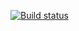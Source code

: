 [![Build status](https://ci.appveyor.com/api/projects/status/gqm4fhdcixd82jli?svg=true)](https://ci.appveyor.com/project/DaryaJenkins/aqa-home-6)

